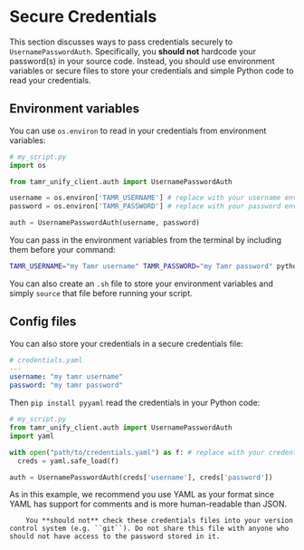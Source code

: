 # Secure Credentials
This section discusses ways to pass credentials securely to
`UsernamePasswordAuth`. Specifically, you **should not** hardcode your password(s) in your source code. Instead, you should use environment variables or secure files to store your credentials and simple Python code to read your credentials.

## Environment variables
You can use `os.environ` to read in your credentials from environment variables:
```python
# my_script.py
import os

from tamr_unify_client.auth import UsernamePasswordAuth

username = os.environ['TAMR_USERNAME'] # replace with your username environment variable name
password = os.environ['TAMR_PASSWORD'] # replace with your password environment variable name

auth = UsernamePasswordAuth(username, password)
```

You can pass in the environment variables from the terminal by including them before your command:
```bash
TAMR_USERNAME="my Tamr username" TAMR_PASSWORD="my Tamr password" python my_script.py
```

You can also create an `.sh` file to store your environment variables and
simply `source` that file before running your script.

## Config files
You can also store your credentials in a secure credentials file:
```yaml
# credentials.yaml
---
username: "my tamr username"
password: "my tamr password"
```

Then `pip install pyyaml` read the credentials in your Python code:
```python
# my_script.py
from tamr_unify_client.auth import UsernamePasswordAuth
import yaml

with open("path/to/credentials.yaml") as f: # replace with your credentials.yaml path
  creds = yaml.safe_load(f)

auth = UsernamePasswordAuth(creds['username'], creds['password'])
```

As in this example, we recommend you use YAML as your format since YAML has support for comments and is more human-readable than JSON.

``` important:: 
    You **should not** check these credentials files into your version control system (e.g. ``git``). Do not share this file with anyone who should not have access to the password stored in it.
```
